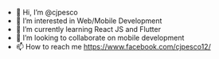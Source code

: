 - 👋 Hi, I’m @cjpesco
- 👀 I’m interested in Web/Mobile Development
- 🌱 I’m currently learning React JS and Flutter
- 💞️ I’m looking to collaborate on mobile development
- 📫 How to reach me https://www.facebook.com/cjpesco12/

<!---
cjpesco/cjpesco is a ✨ special ✨ repository because its `README.md` (this file) appears on your GitHub profile.
You can click the Preview link to take a look at your changes.
--->
